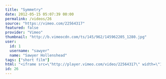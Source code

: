 ```yaml
---
title: "Symmetry"
date: 2012-05-15 05:07:39 00:00
permalink: /videos/26
source: "https://vimeo.com/22564317"
featured: false
provider: "Vimeo"
thumbnail: "http://b.vimeocdn.com/ts/145/962/145962205_1280.jpg"
user:
  id: 1
  username: "sawyer"
  name: "Sawyer Hollenshead"
tags: ["short film"]
html: "<iframe src=\"http://player.vimeo.com/video/22564317\" width=\"1280\" height=\"720\" frameborder=\"0\" webkitAllowFullScreen mozallowfullscreen allowFullScreen></iframe>"
id: 26
---
```


